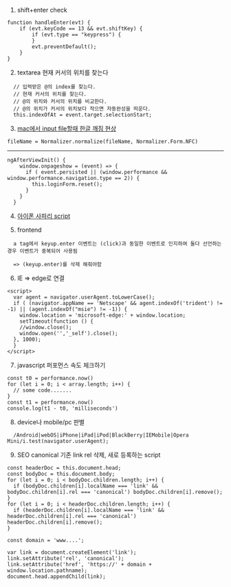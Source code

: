 1. shift+enter check
```
function handleEnter(evt) {
    if (evt.keyCode == 13 && evt.shiftKey) {
        if (evt.type == "keypress") {
        }
        evt.preventDefault();
    }
}
```
2. textarea 현재 커서의 위치를 찾는다
```
  // 입력받은 @의 index를 찾는다.
  // 현재 커서의 위치를 찾는다.
  // @의 위치와 커서의 위치를 비교한다.
  // @의 위치가 커서의 위치보다 작으면 자동완성을 띄운다.
  this.indexOfAt = event.target.selectionStart;
```

3. [mac에서 input file할때 한글 깨짐 현상](https://gemimi.tistory.com/43)
  ```
  fileName = Normalizer.normalize(fileName, Normalizer.Form.NFC)
  ```
---

```
ngAfterViewInit() {
    window.onpageshow = (event) => {
      if ( event.persisted || (window.performance && window.performance.navigation.type == 2)) {
        this.loginForm.reset();
      }
    }
  }
```
4. [아이폰 사파리 script ](https://orangeheeya.tistory.com/entry/%EB%AA%A8%EB%B0%94%EC%9D%BC-%EC%95%84%EC%9D%B4%ED%8F%B0-%EC%86%8C%EC%8A%A4%EC%BD%94%EB%93%9C%EB%B3%B4%EA%B8%B0)

5. frontend
```
  a tag에서 keyup.enter 이벤트는 (click)과 동일한 이벤트로 인지하여 둘다 선언하는 경우 이벤트가 중복되어 사용됨

  => (keyup.enter)를 삭제 해줘야함
```

6. IE => edge로 연결
```
<script>
  var agent = navigator.userAgent.toLowerCase();
  if ( (navigator.appName == 'Netscape' && agent.indexOf('trident') != -1) || (agent.indexOf("msie") != -1)) {
    window.location = 'microsoft-edge:' + window.location;
    setTimeout(function () {
    //window.close();
    window.open('','_self').close();
  }, 1000);
  }
</script>
```
7. javascript 퍼포먼스 속도 체크하기
```
const t0 = performance.now()
for (let i = 0; i < array.length; i++) {
  // some code.......
}
const t1 = performance.now()
console.log(t1 - t0, 'milliseconds')
```

8. device나 mobile/pc 판별
```
  /Android|webOS|iPhone|iPad|iPod|BlackBerry|IEMobile|Opera Mini/i.test(navigator.userAgent);
```


9. SEO canonical 기존 link rel 삭제, 새로 등록하는 script
```
const headerDoc = this.document.head;
const bodyDoc = this.document.body;
for (let i = 0; i < bodyDoc.children.length; i++) {
  if (bodyDoc.children[i].localName === 'link' && bodyDoc.children[i].rel === 'canonical') bodyDoc.children[i].remove();
}
for (let i = 0; i < headerDoc.children.length; i++) {
  if (headerDoc.children[i].localName === 'link' && headerDoc.children[i].rel === 'canonical') headerDoc.children[i].remove();
}

const domain = 'www....';

var link = document.createElement('link');
link.setAttribute('rel', 'canonical');
link.setAttribute('href', 'https://' + domain + window.location.pathname);
document.head.appendChild(link);
```
